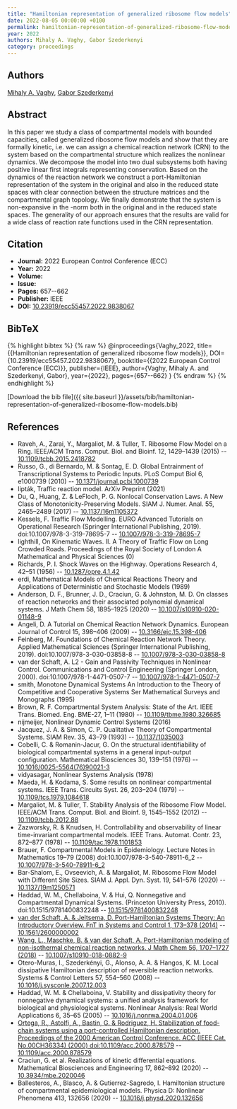 ```yaml
---
title: "Hamiltonian representation of generalized ribosome flow models"
date: 2022-08-05 00:00:00 +0100
permalink: hamiltonian-representation-of-generalized-ribosome-flow-models
year: 2022
authors: Mihaly A. Vaghy, Gabor Szederkenyi
category: proceedings
---
```

 
## Authors
[Mihaly A. Vaghy](authors/mihaly-a-vaghy), [Gabor Szederkenyi](authors/gabor-szederkenyi)
 
## Abstract
In this paper we study a class of compartmental models with bounded capacities, called generalized ribosome flow models and show that they are formally kinetic, i.e. we can assign a chemical reaction network (CRN) to the system based on the compartmental structure which realizes the nonlinear dynamics. We decompose the model into two dual subsystems both having positive linear first integrals representing conservation. Based on the dynamics of the reaction network we construct a port-Hamiltonian representation of the system in the original and also in the reduced state spaces with clear connection between the structure matrices and the compartmental graph topology. We finally demonstrate that the system is non-expansive in the -norm both in the original and in the reduced state spaces. The generality of our approach ensures that the results are valid for a wide class of reaction rate functions used in the CRN representation.
 
## Citation
- **Journal:** 2022 European Control Conference (ECC)
- **Year:** 2022
- **Volume:** 
- **Issue:** 
- **Pages:** 657--662
- **Publisher:** IEEE
- **DOI:** [10.23919/ecc55457.2022.9838067](https://doi.org/10.23919/ecc55457.2022.9838067)
 
## BibTeX
{% highlight bibtex %}
{% raw %}
@inproceedings{Vaghy_2022,
  title={{Hamiltonian representation of generalized ribosome flow models}},
  DOI={10.23919/ecc55457.2022.9838067},
  booktitle={{2022 European Control Conference (ECC)}},
  publisher={IEEE},
  author={Vaghy, Mihaly A. and Szederkenyi, Gabor},
  year={2022},
  pages={657--662}
}
{% endraw %}
{% endhighlight %}
 
[Download the bib file]({{ site.baseurl }}/assets/bib/hamiltonian-representation-of-generalized-ribosome-flow-models.bib)
 
## References
- Raveh, A., Zarai, Y., Margaliot, M. & Tuller, T. Ribosome Flow Model on a Ring. IEEE/ACM Trans. Comput. Biol. and Bioinf. 12, 1429–1439 (2015) -- [10.1109/tcbb.2015.2418782](https://doi.org/10.1109/tcbb.2015.2418782)
- Russo, G., di Bernardo, M. & Sontag, E. D. Global Entrainment of Transcriptional Systems to Periodic Inputs. PLoS Comput Biol 6, e1000739 (2010) -- [10.1371/journal.pcbi.1000739](https://doi.org/10.1371/journal.pcbi.1000739)
- lipták, Traffic reaction model. ArXiv Preprint (2021)
- Du, Q., Huang, Z. & LeFloch, P. G. Nonlocal Conservation Laws. A New Class of Monotonicity-Preserving Models. SIAM J. Numer. Anal. 55, 2465–2489 (2017) -- [10.1137/16m1105372](https://doi.org/10.1137/16m1105372)
- Kessels, F. Traffic Flow Modelling. EURO Advanced Tutorials on Operational Research (Springer International Publishing, 2019). doi:10.1007/978-3-319-78695-7 -- [10.1007/978-3-319-78695-7](https://doi.org/10.1007/978-3-319-78695-7)
- lighthill, On Kinematic Waves. II. A Theory of Traffic Flow on Long Crowded Roads. Proceedings of the Royal Society of London A Mathematical and Physical Sciences (0)
- Richards, P. I. Shock Waves on the Highway. Operations Research 4, 42–51 (1956) -- [10.1287/opre.4.1.42](https://doi.org/10.1287/opre.4.1.42)
- erdi, Mathematical Models of Chemical Reactions Theory and Applications of Deterministic and Stochastic Models (1989)
- Anderson, D. F., Brunner, J. D., Craciun, G. & Johnston, M. D. On classes of reaction networks and their associated polynomial dynamical systems. J Math Chem 58, 1895–1925 (2020) -- [10.1007/s10910-020-01148-9](https://doi.org/10.1007/s10910-020-01148-9)
- Angeli, D. A Tutorial on Chemical Reaction Network Dynamics. European Journal of Control 15, 398–406 (2009) -- [10.3166/ejc.15.398-406](https://doi.org/10.3166/ejc.15.398-406)
- Feinberg, M. Foundations of Chemical Reaction Network Theory. Applied Mathematical Sciences (Springer International Publishing, 2019). doi:10.1007/978-3-030-03858-8 -- [10.1007/978-3-030-03858-8](https://doi.org/10.1007/978-3-030-03858-8)
- van der Schaft, A. L2 - Gain and Passivity Techniques in Nonlinear Control. Communications and Control Engineering (Springer London, 2000). doi:10.1007/978-1-4471-0507-7 -- [10.1007/978-1-4471-0507-7](https://doi.org/10.1007/978-1-4471-0507-7)
- smith, Monotone Dynamical Systems An Introduction to the Theory of Competitive and Cooperative Systems Ser Mathematical Surveys and Monographs (1995)
- Brown, R. F. Compartmental System Analysis: State of the Art. IEEE Trans. Biomed. Eng. BME-27, 1–11 (1980) -- [10.1109/tbme.1980.326685](https://doi.org/10.1109/tbme.1980.326685)
- nijmeijer, Nonlinear Dynamic Control Systems (2016)
- Jacquez, J. A. & Simon, C. P. Qualitative Theory of Compartmental Systems. SIAM Rev. 35, 43–79 (1993) -- [10.1137/1035003](https://doi.org/10.1137/1035003)
- Cobelli, C. & Romanin-Jacur, G. On the structural identifiability of biological compartmental systems in a general input-output configuration. Mathematical Biosciences 30, 139–151 (1976) -- [10.1016/0025-5564(76)90021-3](https://doi.org/10.1016/0025-5564(76)90021-3)
- vidyasagar, Nonlinear Systems Analysis (1978)
- Maeda, H. & Kodama, S. Some results on nonlinear compartmental systems. IEEE Trans. Circuits Syst. 26, 203–204 (1979) -- [10.1109/tcs.1979.1084618](https://doi.org/10.1109/tcs.1979.1084618)
- Margaliot, M. & Tuller, T. Stability Analysis of the Ribosome Flow Model. IEEE/ACM Trans. Comput. Biol. and Bioinf. 9, 1545–1552 (2012) -- [10.1109/tcbb.2012.88](https://doi.org/10.1109/tcbb.2012.88)
- Zazworsky, R. & Knudsen, H. Controllability and observability of linear time-invariant compartmental models. IEEE Trans. Automat. Contr. 23, 872–877 (1978) -- [10.1109/tac.1978.1101853](https://doi.org/10.1109/tac.1978.1101853)
- Brauer, F. Compartmental Models in Epidemiology. Lecture Notes in Mathematics 19–79 (2008) doi:10.1007/978-3-540-78911-6_2 -- [10.1007/978-3-540-78911-6_2](https://doi.org/10.1007/978-3-540-78911-6_2)
- Bar-Shalom, E., Ovseevich, A. & Margaliot, M. Ribosome Flow Model with Different Site Sizes. SIAM J. Appl. Dyn. Syst. 19, 541–576 (2020) -- [10.1137/19m1250571](https://doi.org/10.1137/19m1250571)
- Haddad, W. M., Chellaboina, V. & Hui, Q. Nonnegative and Compartmental Dynamical Systems. (Princeton University Press, 2010). doi:10.1515/9781400832248 -- [10.1515/9781400832248](https://doi.org/10.1515/9781400832248)
- [van der Schaft, A. & Jeltsema, D. Port-Hamiltonian Systems Theory: An Introductory Overview. FnT in Systems and Control 1, 173–378 (2014)](port-hamiltonian-systems-theory-an-introductory-overview) -- [10.1561/2600000002](https://doi.org/10.1561/2600000002)
- [Wang, L., Maschke, B. & van der Schaft, A. Port-Hamiltonian modeling of non-isothermal chemical reaction networks. J Math Chem 56, 1707–1727 (2018)](port-hamiltonian-modeling-of-non-isothermal-chemical-reaction-networks) -- [10.1007/s10910-018-0882-9](https://doi.org/10.1007/s10910-018-0882-9)
- Otero-Muras, I., Szederkényi, G., Alonso, A. A. & Hangos, K. M. Local dissipative Hamiltonian description of reversible reaction networks. Systems &amp; Control Letters 57, 554–560 (2008) -- [10.1016/j.sysconle.2007.12.003](https://doi.org/10.1016/j.sysconle.2007.12.003)
- Haddad, W. M. & Chellaboina, V. Stability and dissipativity theory for nonnegative dynamical systems: a unified analysis framework for biological and physiological systems. Nonlinear Analysis: Real World Applications 6, 35–65 (2005) -- [10.1016/j.nonrwa.2004.01.006](https://doi.org/10.1016/j.nonrwa.2004.01.006)
- [Ortega, R., Astolfi, A., Bastin, G. & Rodriguez, H. Stabilization of food-chain systems using a port-controlled Hamiltonian description. Proceedings of the 2000 American Control Conference. ACC (IEEE Cat. No.00CH36334) (2000) doi:10.1109/acc.2000.878579](stabilization-of-food-chain-systems-using-a-port-controlled-hamiltonian-description) -- [10.1109/acc.2000.878579](https://doi.org/10.1109/acc.2000.878579)
- Craciun, G. et al. Realizations of kinetic differential equations. Mathematical Biosciences and Engineering 17, 862–892 (2020) -- [10.3934/mbe.2020046](https://doi.org/10.3934/mbe.2020046)
- Ballesteros, A., Blasco, A. & Gutierrez-Sagredo, I. Hamiltonian structure of compartmental epidemiological models. Physica D: Nonlinear Phenomena 413, 132656 (2020) -- [10.1016/j.physd.2020.132656](https://doi.org/10.1016/j.physd.2020.132656)

